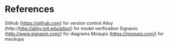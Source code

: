 # References

Github (https://github.com) for version control
Alloy (http://http://alloy.mit.edu/alloy/) for model verification
Signavio (http://www.signavio.com/) for diagrams 
Moqups (https://moqups.com/) for mockups